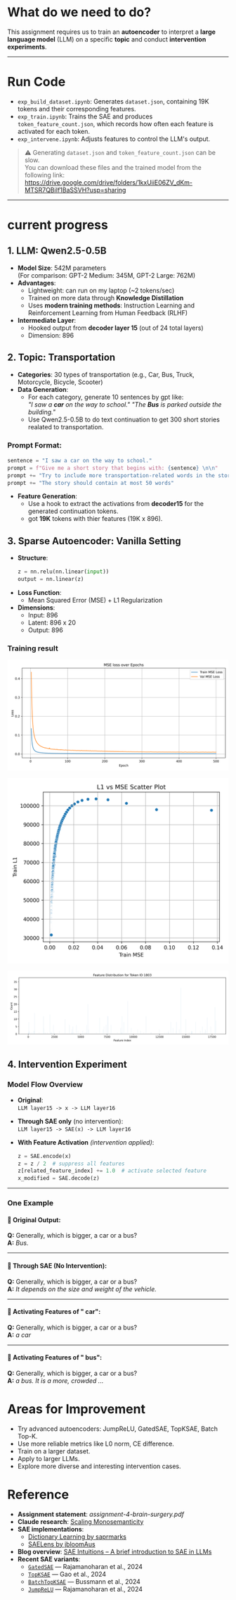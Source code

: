 # What do we need to do?

This assignment requires us to train an **autoencoder** to interpret a **large language model** (LLM) on a specific **topic** and conduct **intervention experiments**.

---
# Run Code

- `exp_build_dataset.ipynb`: Generates `dataset.json`, containing 19K tokens and their corresponding features.  
- `exp_train.ipynb`: Trains the SAE and produces `token_feature_count.json`, which records how often each feature is activated for each token.  
- `exp_intervene.ipynb`: Adjusts features to control the LLM's output.

> ⚠️ Generating `dataset.json` and `token_feature_count.json` can be slow.  
> You can download these files and the trained model from the following link:  
> https://drive.google.com/drive/folders/1kxUiiE06ZV_dKm-MTSR7QBiIf1BaSSVH?usp=sharing


---

# current progress

## 1. LLM: Qwen2.5-0.5B
- **Model Size**: 542M parameters  
  (For comparison: GPT-2 Medium: 345M, GPT-2 Large: 762M)
- **Advantages**:
  - Lightweight: can run on my laptop (~2 tokens/sec)
  - Trained on more data through **Knowledge Distillation**
  - Uses **modern training methods**: Instruction Learning and Reinforcement Learning from Human Feedback (RLHF)
- **Intermediate Layer**:
  - Hooked output from **decoder layer 15** (out of 24 total layers)
  - Dimension: 896

## 2. Topic: Transportation
- **Categories**: 30 types of transportation (e.g., Car, Bus, Truck, Motorcycle, Bicycle, Scooter)
- **Data Generation**:
  - For each category, generate 10 sentences by gpt like:  
    *"I saw a ***car*** on the way to school."*
    *"The ***Bus*** is parked outside the building."*
  - Use Qwen2.5-0.5B to do text continuation to get 300 short stories realated to transportation.

### Prompt Format:
```python
sentence = "I saw a car on the way to school."
prompt = f"Give me a short story that begins with: {sentence} \n\n"
prompt += "Try to include more transportation-related words in the story.\n\n"
prompt += "The story should contain at most 50 words"
```
- **Feature Generation**:
    - Use a hook to extract the activations from **decoder15** for the generated continuation tokens.
    - got **19K** tokens with thier features (19K x 896).

## 3. Sparse Autoencoder: Vanilla Setting
- **Structure**:
    ```python
    z = nn.relu(nn.linear(input))
    output = nn.linear(z)
- **Loss Function**:
  - Mean Squared Error (MSE) + L1 Regularization
- **Dimensions**:
  - Input: 896
  - Latent: 896 x 20
  - Output: 896

### Training result
![train_val_mse Curve](./asset/train_val_mse.png)

![l1_vs_mse](./asset/l1_vs_mse.png)

![activated features for car](./asset/activated_features_car.png)


## 4. Intervention Experiment

### Model Flow Overview

- **Original**:  
  `LLM layer15 -> x -> LLM layer16`

- **Through SAE only** (no intervention):  
  `LLM layer15 -> SAE(x) -> LLM layer16`

- **With Feature Activation** *(intervention applied)*:  
  ```python
  z = SAE.encode(x)
  z = z / 2  # suppress all features
  z[related_feature_index] += 1.0  # activate selected feature
  x_modified = SAE.decode(z)

---

### One Example

#### 🔹 Original Output:
**Q:** Generally, which is bigger, a car or a bus?  
**A:** *Bus.*

---

#### 🔹 Through SAE (No Intervention):
**Q:** Generally, which is bigger, a car or a bus?  
**A:** *It depends on the size and weight of the vehicle.*

---

#### 🔹 Activating Features of " car":
**Q:** Generally, which is bigger, a car or a bus?  
**A:** *a car*

---

#### 🔹 Activating Features of " bus":
**Q:** Generally, which is bigger, a car or a bus?  
**A:** *a bus. It is a more, crowded ...*


# Areas for Improvement

- Try advanced autoencoders: JumpReLU, GatedSAE, TopKSAE, Batch Top-K.
- Use more reliable metrics like L0 norm,  CE difference.
- Train on a larger dataset.
- Apply to larger LLMs.
- Explore more diverse and interesting intervention cases.


# Reference
- **Assignment statement**: *assignment-4-brain-surgery.pdf*  
- **Claude research**: [Scaling Monosemanticity](https://transformer-circuits.pub/2024/scaling-monosemanticity/index.html)  
- **SAE implementations**:  
  - [Dictionary Learning by saprmarks](https://github.com/saprmarks/dictionary_learning)  
  - [SAELens by jbloomAus](https://github.com/jbloomAus/SAELens/tree/main)  
- **Blog overview**: [SAE Intuitions – A brief introduction to SAE in LLMs](https://adamkarvonen.github.io/machine_learning/2024/06/11/sae-intuitions.html)  
- **Recent SAE variants**:  
  - [`GatedSAE`](https://arxiv.org/abs/2404.16014) — Rajamanoharan et al., 2024  
  - [`TopKSAE`](https://arxiv.org/abs/2406.04093) — Gao et al., 2024  
  - [`BatchTopKSAE`](https://arxiv.org/abs/2412.06410) — Bussmann et al., 2024  
  - [`JumpReLU`](https://arxiv.org/abs/2407.14435) — Rajamanoharan et al., 2024




